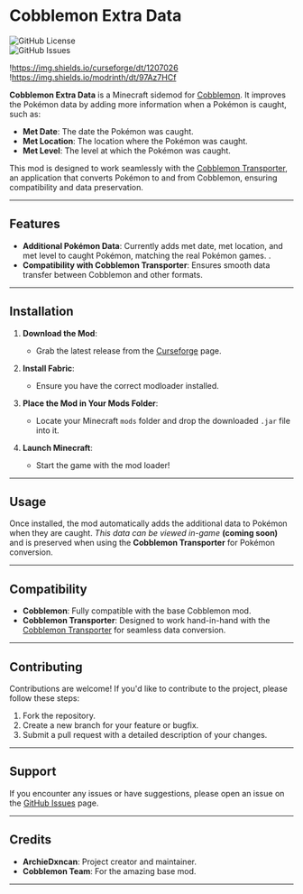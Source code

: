# Cobblemon Extra Data

![GitHub License](https://img.shields.io/github/license/ArchieDxncan/CobbleExtraData?color=blue)  
![GitHub Issues](https://img.shields.io/github/issues/ArchieDxncan/CobbleExtraData)  

!https://img.shields.io/curseforge/dt/1207026
!https://img.shields.io/modrinth/dt/97Az7HCf

**Cobblemon Extra Data** is a Minecraft sidemod for [Cobblemon](https://www.cobblemon.com/). It improves the Pokémon data by adding more information when a Pokémon is caught, such as:  
- **Met Date**: The date the Pokémon was caught.  
- **Met Location**: The location where the Pokémon was caught.  
- **Met Level**: The level at which the Pokémon was caught.  

This mod is designed to work seamlessly with the [Cobblemon Transporter](https://github.com/ArchieDxncan/Cobblemon-Transporter), an application that converts Pokémon to and from Cobblemon, ensuring compatibility and data preservation.

---

## Features

- **Additional Pokémon Data**: Currently adds met date, met location, and met level to caught Pokémon, matching the real Pokémon games.  .  
- **Compatibility with Cobblemon Transporter**: Ensures smooth data transfer between Cobblemon and other formats.  

---

## Installation

1. **Download the Mod**:  
   - Grab the latest release from the [Curseforge](https://curseforge.com/minecraft/mc-mods/cobblemon-extra-data) page.  

2. **Install Fabric**:  
   - Ensure you have the correct modloader installed.  

3. **Place the Mod in Your Mods Folder**:  
   - Locate your Minecraft `mods` folder and drop the downloaded `.jar` file into it.  

4. **Launch Minecraft**:  
   - Start the game with the mod loader!  

---

## Usage

Once installed, the mod automatically adds the additional data to Pokémon when they are caught. *This data can be viewed in-game* **(coming soon)** and is preserved when using the **Cobblemon Transporter** for Pokémon conversion.

---

## Compatibility

- **Cobblemon**: Fully compatible with the base Cobblemon mod.  
- **Cobblemon Transporter**: Designed to work hand-in-hand with the [Cobblemon Transporter](https://github.com/ArchieDxncan/Cobblemon-Transporter) for seamless data conversion.  

---

## Contributing

Contributions are welcome! If you'd like to contribute to the project, please follow these steps:  

1. Fork the repository.  
2. Create a new branch for your feature or bugfix.  
3. Submit a pull request with a detailed description of your changes.  

---

## Support

If you encounter any issues or have suggestions, please open an issue on the [GitHub Issues](https://github.com/ArchieDxncan/CobbleExtraData/issues) page.  

---

## Credits

- **ArchieDxncan**: Project creator and maintainer.  
- **Cobblemon Team**: For the amazing base mod.

---
